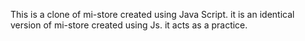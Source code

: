 This is a clone of mi-store created using Java Script.
it is an identical version of mi-store created using Js.
it acts as a practice.

